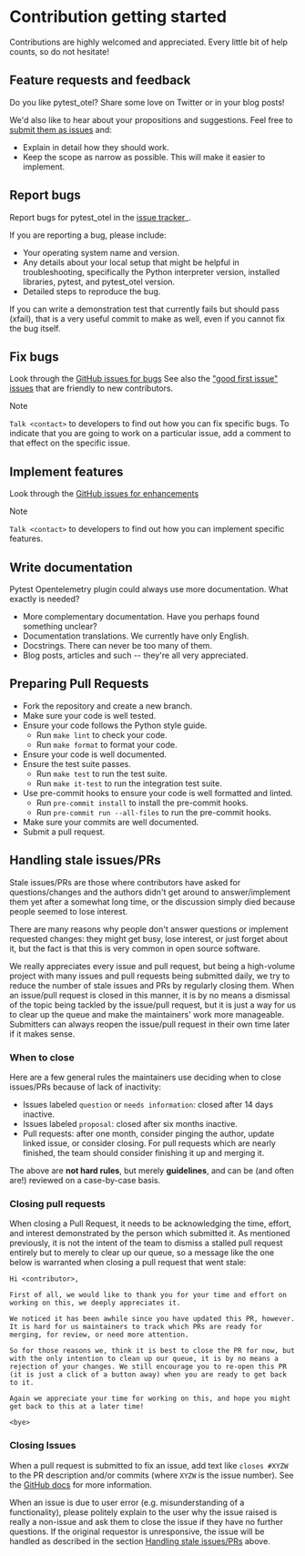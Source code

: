 # Contribution getting started

Contributions are highly welcomed and appreciated.  Every little bit of help counts,
so do not hesitate!

## Feature requests and feedback

Do you like pytest_otel?  Share some love on Twitter or in your blog posts!

We'd also like to hear about your propositions and suggestions.  Feel free to
[submit them as issues](https://github.com/kuisathaverat/pytest_otel/issues) and:

* Explain in detail how they should work.
* Keep the scope as narrow as possible.  This will make it easier to implement.

## Report bugs

Report bugs for pytest_otel in the [issue tracker](https://github.com/kuisathaverat/pytest_otel/issues)_.

If you are reporting a bug, please include:

* Your operating system name and version.
* Any details about your local setup that might be helpful in troubleshooting,
  specifically the Python interpreter version, installed libraries, pytest, and pytest_otel
  version.
* Detailed steps to reproduce the bug.

If you can write a demonstration test that currently fails but should pass
(xfail), that is a very useful commit to make as well, even if you cannot
fix the bug itself.

## Fix bugs

Look through the [GitHub issues for bugs](https://github.com/kuisathaverat/pytest_otel/issues?q=is%3Aopen+is%3Aissue+label%3Abug)
See also the ["good first issue" issues](hhttps://github.com/kuisathaverat/pytest_otel/issues?q=is%3Aopen+is%3Aissue+label%3A%22good+first+issue%22)
that are friendly to new contributors.

> [!NOTE]
>`Talk <contact>` to developers to find out how you can fix specific bugs. To indicate that you are going
>to work on a particular issue, add a comment to that effect on the specific issue.

## Implement features

Look through the [GitHub issues for enhancements](https://github.com/kuisathaverat/pytest_otel/issues?q=is%3Aopen+is%3Aissue+label%3Aenhancement)

> [!NOTE]
>`Talk <contact>` to developers to find out how you can implement specific features.

## Write documentation

Pytest Opentelemetry plugin could always use more documentation.  What exactly is needed?

* More complementary documentation.  Have you perhaps found something unclear?
* Documentation translations.  We currently have only English.
* Docstrings.  There can never be too many of them.
* Blog posts, articles and such -- they're all very appreciated.

## Preparing Pull Requests

* Fork the repository and create a new branch.
* Make sure your code is well tested.
* Ensure your code follows the Python style guide.
  * Run `make lint` to check your code.
  * Run `make format` to format your code.
* Ensure your code is well documented.
* Ensure the test suite passes.
  * Run `make test` to run the test suite.
  * Run `make it-test` to run the integration test suite.
* Use pre-commit hooks to ensure your code is well formatted and linted.
  * Run `pre-commit install` to install the pre-commit hooks.
  * Run `pre-commit run --all-files` to run the pre-commit hooks.
* Make sure your commits are well documented.
* Submit a pull request.

## Handling stale issues/PRs

Stale issues/PRs are those where contributors have asked for questions/changes
and the authors didn't get around to answer/implement them yet after a somewhat long time, or
the discussion simply died because people seemed to lose interest.

There are many reasons why people don't answer questions or implement requested changes:
they might get busy, lose interest, or just forget about it,
but the fact is that this is very common in open source software.

We really appreciates every issue and pull request, but being a high-volume project
with many issues and pull requests being submitted daily, we try to reduce the number of stale
issues and PRs by regularly closing them. When an issue/pull request is closed in this manner,
it is by no means a dismissal of the topic being tackled by the issue/pull request, but it
is just a way for us to clear up the queue and make the maintainers' work more manageable. Submitters
can always reopen the issue/pull request in their own time later if it makes sense.

### When to close

Here are a few general rules the maintainers use deciding when to close issues/PRs because
of lack of inactivity:

* Issues labeled ``question`` or ``needs information``: closed after 14 days inactive.
* Issues labeled ``proposal``: closed after six months inactive.
* Pull requests: after one month, consider pinging the author, update linked issue, or consider closing. For pull requests which are nearly finished, the team should consider finishing it up and merging it.

The above are **not hard rules**, but merely **guidelines**, and can be (and often are!) reviewed on a case-by-case basis.

### Closing pull requests

When closing a Pull Request, it needs to be acknowledging the time, effort, and interest demonstrated by the person which submitted it. As mentioned previously, it is not the intent of the team to dismiss a stalled pull request entirely but to merely to clear up our queue, so a message like the one below is warranted when closing a pull request that went stale:

    Hi <contributor>,

    First of all, we would like to thank you for your time and effort on working on this, we deeply appreciates it.

    We noticed it has been awhile since you have updated this PR, however. It is hard for us maintainers to track which PRs are ready for merging, for review, or need more attention.

    So for those reasons we, think it is best to close the PR for now, but with the only intention to clean up our queue, it is by no means a rejection of your changes. We still encourage you to re-open this PR (it is just a click of a button away) when you are ready to get back to it.

    Again we appreciate your time for working on this, and hope you might get back to this at a later time!

    <bye>

### Closing Issues

When a pull request is submitted to fix an issue, add text like ``closes #XYZW`` to the PR description and/or commits (where ``XYZW`` is the issue number). See the [GitHub docs](https://help.github.com/en/github/managing-your-work-on-github/linking-a-pull-request-to-an-issue#linking-a-pull-request-to-an-issue-using-a-keyword) for more information.

When an issue is due to user error (e.g. misunderstanding of a functionality), please politely explain to the user why the issue raised is really a non-issue and ask them to close the issue if they have no further questions. If the original requestor is unresponsive, the issue will be handled as described in the section [Handling stale issues/PRs](#handling-stale-issuesprs) above.
